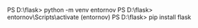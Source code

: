 PS D:\flask> python -m venv entornov
PS D:\flask> entornov\Scripts\activate
(entornov) PS D:\flask> pip install flask
